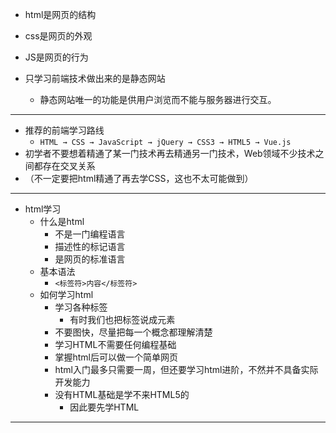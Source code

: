 * html是网页的结构
* css是网页的外观
* JS是网页的行为

* 只学习前端技术做出来的是静态网站
  * 静态网站唯一的功能是供用户浏览而不能与服务器进行交互。

---

* 推荐的前端学习路线
  * `HTML → CSS → JavaScript → jQuery → CSS3 → HTML5 → Vue.js`
* 初学者不要想着精通了某一门技术再去精通另一门技术，Web领域不少技术之间都存在交叉关系
* （不一定要把html精通了再去学CSS，这也不太可能做到）

---

* html学习
  * 什么是html
    * 不是一门编程语言
    * 描述性的标记语言
    * 是网页的标准语言
  * 基本语法
    * `<标签符>内容</标签符>`
  * 如何学习html
    * 学习各种标签
      * 有时我们也把标签说成元素
    * 不要图快，尽量把每一个概念都理解清楚
    * 学习HTML不需要任何编程基础
    * 掌握html后可以做一个简单网页
    * html入门最多只需要一周，但还要学习html进阶，不然并不具备实际开发能力
    * 没有HTML基础是学不来HTML5的
      * 因此要先学HTML



---